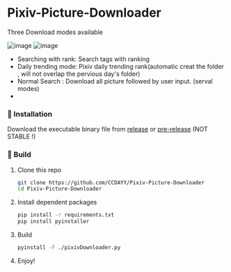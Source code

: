 # Pixiv-Picture-Downloader
Three Download modes available


![image](https://user-images.githubusercontent.com/70998992/209436827-ec02c14e-5b19-46a0-b596-19d2bb413af4.png)
![image](https://user-images.githubusercontent.com/70998992/209436895-a1f09a0e-185c-4b17-b73d-b6d7879c45ee.png)

* Searching with rank: Search tags with ranking
* Daily trending mode: Pixiv daily trending rank(automatic creat the folder , will not overlap the pervious day's folder)
* Normal Search : Download all picture followed by user input. (serval modes)
* 

### 🔧 Installation

Download the executable binary file from [release](https://github.com/CCDAYY/Pixiv-Picture-Downloader/releases/latest) or [pre-release](https://github.com/CCDAYY/Pixiv-Picture-Downloader/releases/dev) (NOT STABLE !)

### 🔧 Build

1. Clone this repo 

    ```bash
    git clone https://github.com/CCDAYY/Pixiv-Picture-Downloader
    cd Pixiv-Picture-Downloader
    ```

2. Install dependent packages
    ```bash
    pip install -r requirements.txt
    pip install pyinstaller
    ```

3. Build

    ```bash
    pyinstall -F ./pixivDownloader.py
    ```

4. Enjoy!
